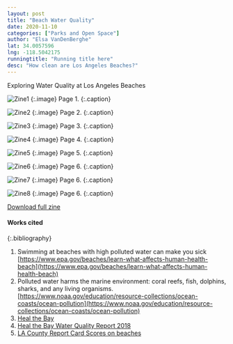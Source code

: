 ```yaml
---
layout: post
title: "Beach Water Quality"
date: 2020-11-10
categories: ["Parks and Open Space"]
author: "Elsa VanDenBerghe"
lat: 34.0057596
lng: -118.5042175
runningtitle: "Running title here"
desc: "How clean are Los Angeles Beaches?"
---
```


Exploring Water Quality at Los Angeles Beaches


![Zine1](images/VanDenBerghe1.png)
   {:.image}
Page 1.
   {:.caption}
 
![Zine2](images/VanDenBerghe2.png)
   {:.image}
 Page 2.
   {:.caption}
   
   ![Zine3](images/VanDenBerghe3.png)
   {:.image}
Page 3.
   {:.caption}
   
 ![Zine4](images/VanDenBerghe4.png)
   {:.image}
Page 4.
   {:.caption}
   
 ![Zine5](images/VanDenBerghe5.png)
   {:.image}
Page 5.
   {:.caption}
   
 ![Zine6](images/VanDenBerghe6.png)
   {:.image}
Page 6.
   {:.caption}
   
  ![Zine7](images/VanDenBerghe7.png)
   {:.image}
Page 6.
   {:.caption}
   
  ![Zine8](images/VanDenBerghe8.png)
   {:.image}
Page 6.
   {:.caption}
 
[Download full zine](https://github.com/visualizela/imagesLA/blob/master/images/VanDenBerghe_fullzine.pdf)

#### Works cited

{:.bibliography}
1.  Swimming at beaches with high polluted water can make you sick
[https://www.epa.gov/beaches/learn-what-affects-human-health-beach](https://www.epa.gov/beaches/learn-what-affects-human-health-beach)
2. Polluted water harms the marine environment: coral reefs, fish, dolphins, sharks, and any living organisms. 
[https://www.noaa.gov/education/resource-collections/ocean-coasts/ocean-pollution](https://www.noaa.gov/education/resource-collections/ocean-coasts/ocean-pollution)
3. [Heal the Bay](https://healthebay.org/our-impact/)
4. [Heal the Bay Water Quality Report 2018](https://healthebay.org/wp-content/uploads/2020/06/Report-2020_web.pdf)
5. [LA County Report Card Scores on beaches](https://data.lacounty.gov/Sustainability/Beach-Report-Card-Scores-2013-2018-/yc3q-m9yj)

